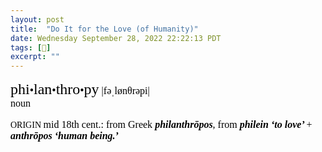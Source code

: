 ```yaml
---
layout: post
title:  "Do It for the Love (of Humanity)"
date: Wednesday September 28, 2022 22:22:13 PDT
tags: [📖]
excerpt: ""
---
```

<!-- ([previously](http://numist.net/post/2014/do-it-for-the-love.html)) -->

<div class="defs" style="margin-bottom: 1em"><span class="Apple-style-span" style="border-collapse: separate; color: rgb(0, 0, 0); font-family: Times; font-size: medium; font-style: normal; font-variant-ligatures: normal; font-variant-caps: normal; font-variant-east-asian: normal; font-variant-position: normal; font-weight: normal; letter-spacing: normal; line-height: normal; orphans: 2; text-indent: 0px; text-transform: none; white-space: normal; widows: 2; word-spacing: 0px; border-spacing: 0px; -webkit-text-decorations-in-effect: none; -webkit-text-stroke-width: 0px; --noir-inline-color: #e8e6e3;" data-noir-inline-color=""><!-- wordid: 58224--><div class="def" style="margin-top: 1em; "><span class="def" style="font-family: Baskerville; "><span class="hwGrp" d:priority="2" style="font-weight: normal; "><span class="hw" d:priority="2" d:dhw="1" style="font-size: 24px; ">phi<span class="hsb" style="font-size: 75%; ">•</span>lan<span class="hsb" style="font-size: 75%; ">•</span>thro<span class="hsb" style="font-size: 75%; ">•</span>py</span><span class="pronGrp" d:priority="2" style="font-weight: normal; "><span class="pr" d:pr="US" type="US" style="font-family: HiraMinPro-W3; display: none; "> |fəˈlanθrəpē|</span><span class="pr" d:pr="US_IPA" type="US_IPA" style="font-family: HiraMinPro-W3; "> |fəˌlønθrəpi|</span><span class="pr" d:pr="UK_IPA" type="UK_IPA" style="font-family: HiraMinPro-W3; display: none; "> |fɪˌlanθrəpi|</span></span></span><span class="SB" style="display: block; margin-left: 1em; text-indent: -1em; "><span class="prelim"><span class="ps" d:ps="1" style="font-weight: normal; "> noun </span></span></span><span class="etymBlock" d:priority="2" style="display: block; margin-top: 1em; text-indent: 0px; "><span class="lbl" style="font-size: 14px; ">ORIGIN  </span><span class="date" style="font-weight: normal; ">mid 18th cent.</span>: from<span class="lang" style="font-weight: normal; "> Greek </span><span class="ff" style="font-weight: 600; font-style: italic; "> philanthrōpos</span>, from<span class="ff" style="font-weight: 600; font-style: italic; "> philein </span><span class="trans" style="font-weight: 600; font-style: italic; "> ‘to love’ </span>+<span class="ff" style="font-weight: 600; font-style: italic; "> anthrōpos </span><span class="trans" style="font-weight: 600; font-style: italic; "> ‘human being.’ </span></span>
</span></div></span></div>
